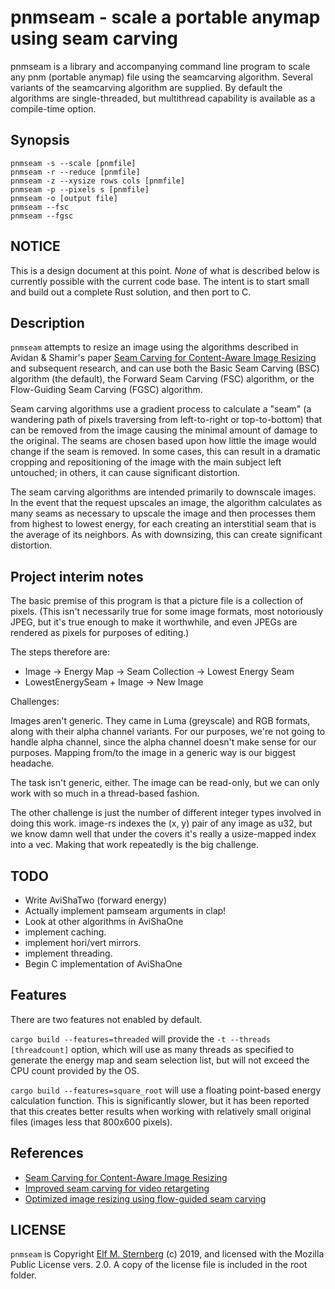 # pnmseam - scale a portable anymap using seam carving

pnmseam is a library and accompanying command line program to scale any
pnm (portable anymap) file using the seamcarving algorithm.  Several
variants of the seamcarving algorithm are supplied. By default the
algorithms are single-threaded, but multithread capability is available
as a compile-time option.

## Synopsis

	pnmseam -s --scale [pnmfile]
	pnmseam -r --reduce [pnmfile]
	pnmseam -z --xysize rows cols [pnmfile]
	pnmseam -p --pixels s [pnmfile]
	pnmseam -o [output file]
	pnmseam --fsc
	pnmseam --fgsc

## NOTICE

This is a design document at this point.  *None* of what is described
below is currently possible with the current code base. The intent is to
start small and build out a complete Rust solution, and then port to C.

## Description

`pnmseam` attempts to resize an image using the algorithms described in
Avidan & Shamir's paper [Seam Carving for Content-Aware Image
Resizing](https://dl.acm.org/citation.cfm?id=1276390) and subsequent
research, and can use both the Basic Seam Carving (BSC) algorithm (the
default), the Forward Seam Carving (FSC) algorithm, or the Flow-Guiding
Seam Carving (FGSC) algorithm.

Seam carving algorithms use a gradient process to calculate a "seam" (a
wandering path of pixels traversing from left-to-right or top-to-bottom)
that can be removed from the image causing the minimal amount of damage
to the original. The seams are chosen based upon how little the image
would change if the seam is removed. In some cases, this can result in a
dramatic cropping and repositioning of the image with the main subject
left untouched; in others, it can cause significant distortion.

The seam carving algorithms are intended primarily to downscale images.
In the event that the request upscales an image, the algorithm
calculates as many seams as necessary to upscale the image and then
processes them from highest to lowest energy, for each creating an
interstitial seam that is the average of its neighbors.  As with
downsizing, this can create significant distortion.

## Project interim notes

The basic premise of this program is that a picture file is a collection
of pixels.  (This isn't necessarily true for some image formats, most
notoriously JPEG, but it's true enough to make it worthwhile, and even
JPEGs are rendered as pixels for purposes of editing.)

The steps therefore are:

- Image -> Energy Map -> Seam Collection -> Lowest Energy Seam
- LowestEnergySeam + Image -> New Image

Challenges:

Images aren't generic.  They came in Luma (greyscale) and RGB formats,
along with their alpha channel variants.  For our purposes, we're not
going to handle alpha channel, since the alpha channel doesn't make
sense for our purposes.  Mapping from/to the image in a generic way 
is our biggest headache.

The task isn't generic, either.  The image can be read-only, but we can
only work with so much in a thread-based fashion.

The other challenge is just the number of different integer types
involved in doing this work.  image-rs indexes the (x, y) pair of any
image as u32, but we know damn well that under the covers it's really a
usize-mapped index into a vec.  Making that work repeatedly is the big
challenge.

## TODO

- Write AviShaTwo (forward energy)
- Actually implement pamseam arguments in clap!
- Look at other algorithms in AviShaOne
- implement caching.
- implement hori/vert mirrors.
- implement threading.
- Begin C implementation of AviShaOne

## Features

There are two features not enabled by default.

`cargo build --features=threaded` will provide the `-t --threads
[threadcount]` option, which will use as many threads as specified to
generate the energy map and seam selection list, but will not exceed the
CPU count provided by the OS.

`cargo build --features=square_root` will use a floating point-based
energy calculation function.  This is significantly slower, but it has
been reported that this creates better results when working with
relatively small original files (images less that 800x600 pixels).

## References

- [Seam Carving for Content-Aware Image Resizing](https://dl.acm.org/citation.cfm?id=1276390)
- [Improved seam carving for video retargeting](https://dl.acm.org/citation.cfm?id=1360615)
- [Optimized image resizing using flow-guided seam carving](http://citeseerx.ist.psu.edu/viewdoc/download?doi=10.1.1.372.1576&rep=rep1&type=pdf)

## LICENSE

`pnmseam` is Copyright [Elf M. Sternberg](https://elfsternberg.com) (c)
2019, and licensed with the Mozilla Public License vers. 2.0.  A copy of
the license file is included in the root folder.
